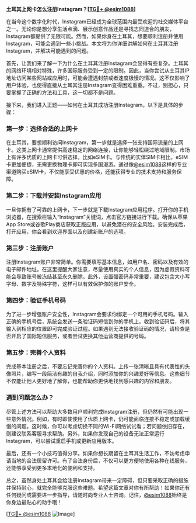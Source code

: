 **土耳其上网卡怎么注册Instagram？[[TG💪+ @esim1088](https://t.me/s/esim1088)]**

在当今这个数字化时代，Instagram已经成为全球范围内最受欢迎的社交媒体平台之一。无论你是想分享生活点滴、展示创意作品还是寻找志同道合的朋友，Instagram都提供了无限可能。然而，如果你身在土耳其，想要顺利注册并使用Instagram，可能会遇到一些小挑战。本文将为你详细讲解如何在土耳其注册Instagram，并解决可能遇到的问题。

首先，让我们来了解一下为什么在土耳其注册Instagram会显得有些复杂。土耳其的网络环境相对特殊，许多国际服务受到一定的限制。因此，当你尝试从土耳其IP地址访问某些网站或应用时，可能会遭遇封禁或者速度极慢的情况。这不仅影响了用户体验，也使得直接从土耳其注册Instagram变得困难重重。不过，别担心，只要掌握了正确的方法和工具，这一切都不是问题。

接下来，我们进入正题——如何在土耳其成功注册Instagram。以下是具体的步骤：

### 第一步：选择合适的上网卡

在土耳其，要想顺利访问Instagram，第一步就是选择一张支持国际流量的上网卡。这类上网卡通常提供高速稳定的网络连接，让你能够轻松绕过地域限制。市场上有许多优质的上网卡可供选择，比如eSIM卡。与传统的实体SIM卡相比，eSIM卡更加便捷，无需更换物理卡即可实现多国漫游。通过像[@esim1088](https://t.me/s/esim1088)这样的专业渠道购买eSIM卡，不仅能享受优惠的价格，还能获得专业的技术支持和服务保障。

### 第二步：下载并安装Instagram应用

一旦你拥有了可靠的上网卡，下一步就是下载Instagram应用程序。打开你的手机浏览器，在搜索栏输入“Instagram”关键词，点击官方链接进行下载。确保从苹果App Store或谷歌Play商店获取正版应用，以避免潜在的安全风险。安装完成后，打开应用，你会看到欢迎界面以及创建新账户的选项。

### 第三步：注册账户

注册Instagram账户非常简单。你需要填写基本信息，如用户名、密码以及有效的电子邮件地址。在这里提醒大家注意，尽量使用真实的个人信息，因为虚假资料可能会导致账号被冻结甚至永久删除。此外，设置强密码非常重要，建议包含大小写字母、数字及特殊字符，这样可以有效保护你的账户安全。

### 第四步：验证手机号码

为了进一步增强账户安全性，Instagram会要求你绑定一个可用的手机号码。输入正确的手机号后，系统会发送一条验证码短信到你的手机上。收到验证码后，将其输入到相应的位置即可完成验证过程。如果遇到无法接收验证码的情况，请检查是否开启了国际短信服务，或者尝试更换其他运营商提供的号码。

### 第五步：完善个人资料

完成基本注册之后，不要忘记完善你的个人资料。上传一张清晰且具有代表性的头像照片，编写一段简洁有趣的自我介绍，同时添加你的兴趣爱好等信息。这些细节不仅能让他人更好地了解你，也能帮助你更快地找到感兴趣的内容和朋友。

### 遇到问题怎么办？

尽管上述方法可以帮助大多数用户顺利完成Instagram注册，但仍然有可能出现一些意外情况。例如，有时即使使用了优质上网卡，仍可能面临连接不稳定或加载缓慢的问题。这时候，你可以考虑切换不同的Wi-Fi网络试试看；若问题依旧存在，则建议联系客服寻求帮助。另外，如果你发现自己的设备无法正常运行Instagram，可以尝试重启手机或更新应用版本。

最后，还有一个小技巧值得分享。如果你想长期留在土耳其生活工作，不妨考虑申请当地的合法居留许可。有了合法身份后，不仅可以更方便地使用各种在线服务，还能够享受到更多本地化的便利和支持。

总之，虽然身处土耳其会给注册Instagram带来一定障碍，但只要采取正确的措施并保持耐心，就完全能够克服这些难题。希望这篇文章对你有所帮助！如果你还有任何疑问或需要进一步指导，请随时向专业人士咨询。记住，[@esim1088](https://t.me/s/esim1088)始终是你身边最贴心的助手哦！

[[TG💪+ @esim1088](https://t.me/s/esim1088) ![Image](https://i.postimg.cc/4NQfJmqS/Snipaste-2025-05-13-00-14-12.png)]
